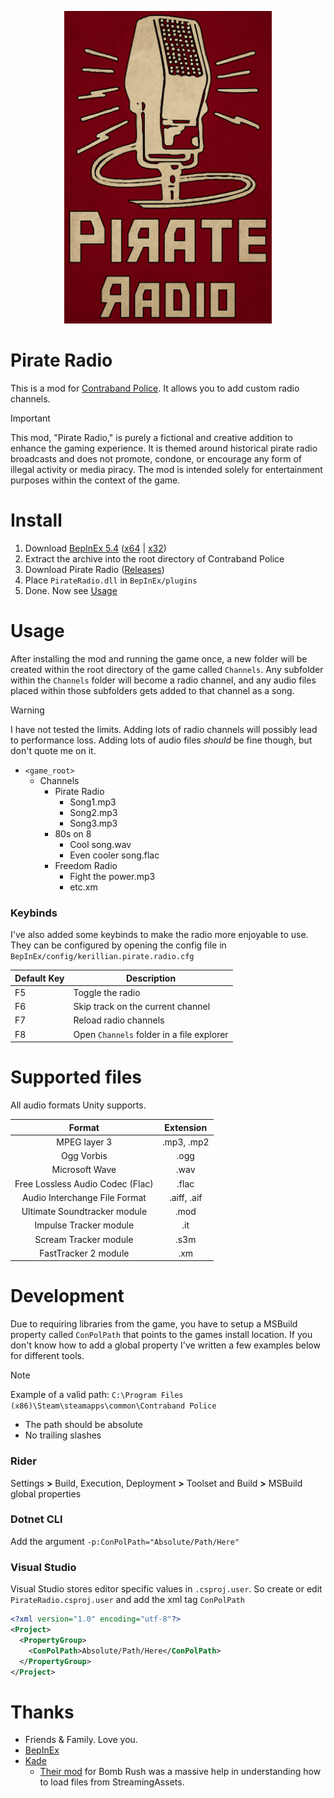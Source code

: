 ﻿<p align="center">
 <img src="./.media/PirateRadio.png" height="500px" alt="">
</p>

# Pirate Radio
This is a mod for [Contraband Police](https://store.steampowered.com/app/756800/Contraband_Police/). It allows you to add custom radio channels.

> [!IMPORTANT]
> This mod, "Pirate Radio," is purely a fictional and creative addition to enhance the gaming experience. It is themed around historical pirate radio broadcasts and does not promote, condone, or encourage any form of illegal activity or media piracy. The mod is intended solely for entertainment purposes within the context of the game.

# Install
1. Download [BepInEx 5.4](https://github.com/BepInEx/BepInEx/releases/tag/v5.4.23.2) ([x64](https://github.com/BepInEx/BepInEx/releases/download/v5.4.23.2/BepInEx_win_x64_5.4.23.2.zip) | [x32](https://github.com/BepInEx/BepInEx/releases/download/v5.4.23.2/BepInEx_win_x86_5.4.23.2.zip))
2. Extract the archive into the root directory of Contraband Police
3. Download Pirate Radio ([Releases](https://github.com/Kerillian/PirateRadio/releases))
4. Place `PirateRadio.dll` in `BepInEx/plugins`
5. Done. Now see [Usage](#Usage)

# Usage
After installing the mod and running the game once, a new folder will be created within the root directory of the game called `Channels`. Any subfolder within the `Channels` folder will become a radio channel, and any audio files placed within those subfolders gets added to that channel as a song.

> [!WARNING]
> I have not tested the limits. Adding lots of radio channels will possibly lead to performance loss. Adding lots of audio files _should_ be fine though, but don't quote me on it.

- `<game_root>`
  - Channels
    - Pirate Radio
      - Song1.mp3
      - Song2.mp3
      - Song3.mp3
    - 80s on 8
      - Cool song.wav
      - Even cooler song.flac
    - Freedom Radio
      - Fight the power.mp3
      - etc.xm


### Keybinds
I've also added some keybinds to make the radio more enjoyable to use. They can be configured by opening the config file in `BepInEx/config/kerillian.pirate.radio.cfg`

| Default Key | Description                               |
|-------------|-------------------------------------------|
| F5          | Toggle the radio                          |
| F6          | Skip track on the current channel         |
| F7          | Reload radio channels                     |
| F8          | Open `Channels` folder in a file explorer |


# Supported files
All audio formats Unity supports.

|              Format              |  Extension  |
|:--------------------------------:|:-----------:|
|           MPEG layer 3           | .mp3, .mp2  |
|            Ogg Vorbis            |    .ogg     |
|          Microsoft Wave          |    .wav     |
| Free Lossless Audio Codec (Flac) |    .flac    |
|  Audio Interchange File Format   | .aiff, .aif |
|   Ultimate Soundtracker module   |    .mod     |
|      Impulse Tracker module      |     .it     |
|      Scream Tracker module       |    .s3m     |
|       FastTracker 2 module       |     .xm     |


# Development
Due to requiring libraries from the game, you have to setup a MSBuild property called `ConPolPath` that points to the games install location.
If you don't know how to add a global property I've written a few examples below for different tools.

> [!NOTE]
> Example of a valid path: `C:\Program Files (x86)\Steam\steamapps\common\Contraband Police`
> - The path should be absolute
> - No trailing slashes

### Rider
Settings **>** Build, Execution, Deployment **>** Toolset and Build **>** MSBuild global properties

### Dotnet CLI
Add the argument `-p:ConPolPath="Absolute/Path/Here"`

### Visual Studio
Visual Studio stores editor specific values in `.csproj.user`. So create or edit `PirateRadio.csproj.user` and add the xml tag `ConPolPath`


```xml
<?xml version="1.0" encoding="utf-8"?>
<Project>
  <PropertyGroup>
    <ConPolPath>Absolute/Path/Here</ConPolPath>
  </PropertyGroup>
</Project>
```

# Thanks
- Friends & Family. Love you.
- [BepInEx](https://github.com/BepInEx/BepInEx)
- [Kade](https://github.com/Kade-github)
  - [Their mod](https://github.com/Kade-github/BombRushRadio) for Bomb Rush was a massive help in understanding how to load files from StreamingAssets.